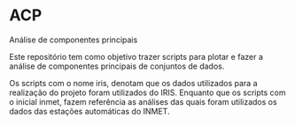 # ACP
Análise de componentes principais

Este repositório tem como objetivo trazer scripts para plotar e fazer a análise de componentes principais de conjuntos de dados. 

Os scripts com o nome iris, denotam que os dados utilizados para a realização do projeto foram utilizados do IRIS. 
Enquanto que os scripts com o inicial inmet, fazem referência as análises das quais foram utilizados os dados das estações automáticas do INMET. 
